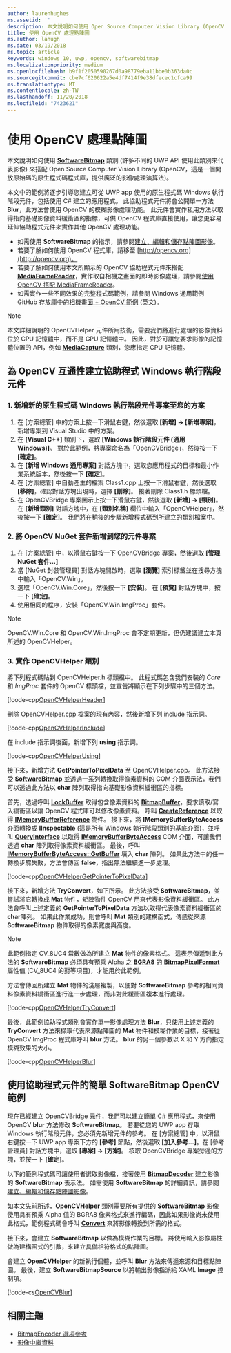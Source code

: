 ```yaml
---
author: laurenhughes
ms.assetid: ''
description: 本文說明如何使用 Open Source Computer Vision Library (OpenCV) 搭配 SoftwareBitmap 類別。
title: 使用 OpenCV 處理點陣圖
ms.author: lahugh
ms.date: 03/19/2018
ms.topic: article
keywords: windows 10, uwp, opencv, softwarebitmap
ms.localizationpriority: medium
ms.openlocfilehash: b9f1f2050590267d0a98779eba11bbe0b363da0c
ms.sourcegitcommit: cbe7cf620622a5e4df7414f9e38dfecec1cfca99
ms.translationtype: MT
ms.contentlocale: zh-TW
ms.lasthandoff: 11/20/2018
ms.locfileid: "7423621"
---
```

# <a name="process-bitmaps-with-opencv"></a>使用 OpenCV 處理點陣圖

本文說明如何使用 **[SoftwareBitmap](https://docs.microsoft.com/uwp/api/Windows.Graphics.Imaging.SoftwareBitmap)** 類別 (許多不同的 UWP API 使用此類別來代表影像) 來搭配 Open Source Computer Vision Library (OpenCV，這是一個開放原始碼的原生程式碼程式庫，提供廣泛的影像處理演算法)。 

本文中的範例將逐步引導您建立可從 UWP app 使用的原生程式碼 Windows 執行階段元件，包括使用 C# 建立的應用程式。 此協助程式元件將會公開單一方法 **Blur**，此方法會使用 OpenCV 的模糊影像處理功能。 此元件會實作私用方法以取得指向基礎影像資料緩衝區的指標，可供 OpenCV 程式庫直接使用，讓您更容易延伸協助程式元件來實作其他 OpenCV 處理功能。 

* 如需使用 **SoftwareBitmap** 的指示，請參閱[建立、編輯和儲存點陣圖影像](imaging.md)。 
* 若要了解如何使用 OpenCV 程式庫，請移至 [http://opencv.org](http://opencv.org)。
* 若要了解如何使用本文所顯示的 OpenCV 協助程式元件來搭配 **[MediaFrameReader](https://docs.microsoft.com/uwp/api/windows.media.capture.frames.mediaframereader)**，實作取自相機之畫面的即時影像處理，請參閱[使用 OpenCV 搭配 MediaFrameReader](use-opencv-with-mediaframereader.md)。
* 如需實作一些不同效果的完整程式碼範例，請參閱 Windows 通用範例 GitHub 存放庫中的[相機畫面 + OpenCV 範例](https://go.microsoft.com/fwlink/?linkid=854003) (英文)。

> [!NOTE] 
> 本文詳細說明的 OpenCVHelper 元件所用技術，需要我們將進行處理的影像資料位於 CPU 記憶體中，而不是 GPU 記憶體中。 因此，對於可讓您要求影像的記憶體位置的 API，例如 **[MediaCapture](https://docs.microsoft.com/uwp/api/windows.media.capture.mediacapture)** 類別，您應指定 CPU 記憶體。

## <a name="create-a-helper-windows-runtime-component-for-opencv-interop"></a>為 OpenCV 互通性建立協助程式 Windows 執行階段元件

### <a name="1-add-a-new-native-code-windows-runtime-component-project-to-your-solution"></a>1. 新增新的原生程式碼 Windows 執行階段元件專案至您的方案

1. 在 \[方案總管\] 中的方案上按一下滑鼠右鍵，然後選取 **\[新增\] -> \[新增專案\]**，新增專案到 Visual Studio 中的方案。 
2. 在 **\[Visual C++\]** 類別下，選取 **\[Windows 執行階段元件 (通用 Windows)\]**。 對於此範例，將專案命名為「OpenCVBridge」，然後按一下 **\[確定\]**。 
3. 在 **\[新增 Windows 通用專案\]** 對話方塊中，選取您應用程式的目標和最小作業系統版本，然後按一下 **\[確定\]**。
4. 在 \[方案總管\] 中自動產生的檔案 Class1.cpp 上按一下滑鼠右鍵，然後選取 **\[移除\]**，確認對話方塊出現時，選擇 **\[刪除\]**。 接著刪除 Class1.h 標頭檔。
5. 在 OpenCVBridge 專案圖示上按一下滑鼠右鍵，然後選取 **\[新增\] -> \[類別\]**。在 **\[新增類別\]** 對話方塊中，在 **\[類別名稱\]** 欄位中輸入「OpenCVHelper」，然後按一下 **\[確定\]**。 我們將在稍後的步驟新增程式碼到所建立的類別檔案中。

### <a name="2-add-the-opencv-nuget-packages-to-your-component-project"></a>2. 將 OpenCV NuGet 套件新增到您的元件專案

1. 在 \[方案總管\] 中，以滑鼠右鍵按一下 OpenCVBridge 專案，然後選取 **\[管理 NuGet 套件...\]**
2. 當 \[NuGet 封裝管理員\] 對話方塊開啟時，選取 **\[瀏覽\]** 索引標籤並在搜尋方塊中輸入「OpenCV.Win」。
3. 選取「OpenCV.Win.Core」，然後按一下 **\[安裝\]**。 在 **\[預覽\]** 對話方塊中，按一下 **\[確定\]**。
4. 使用相同的程序，安裝「OpenCV.Win.ImgProc」套件。

> [!NOTE]
> OpenCV.Win.Core 和 OpenCV.Win.ImgProc 會不定期更新，但仍建議建立本頁所述的 OpenCVHelper。

### <a name="3-implement-the-opencvhelper-class"></a>3. 實作 OpenCVHelper 類別

將下列程式碼貼到 OpenCVHelper.h 標頭檔中。 此程式碼包含我們安裝的 *Core* 和 *ImgProc* 套件的 OpenCV 標頭檔，並宣告將顯示在下列步驟中的三個方法。

[!code-cpp[OpenCVHelperHeader](./code/ImagingWin10/cs/OpenCVBridge/OpenCVHelper.h#SnippetOpenCVHelperHeader)]

刪除 OpenCVHelper.cpp 檔案的現有內容，然後新增下列 include 指示詞。 

[!code-cpp[OpenCVHelperInclude](./code/ImagingWin10/cs/OpenCVBridge/OpenCVHelper.cpp#SnippetOpenCVHelperInclude)]

在 include 指示詞後面，新增下列 **using** 指示詞。 

[!code-cpp[OpenCVHelperUsing](./code/ImagingWin10/cs/OpenCVBridge/OpenCVHelper.cpp#SnippetOpenCVHelperUsing)]

接下來，新增方法 **GetPointerToPixelData** 至 OpenCVHelper.cpp。 此方法接受 **[SoftwareBitmap](https://docs.microsoft.com/uwp/api/Windows.Graphics.Imaging.SoftwareBitmap)** 並透過一系列轉換取得像素資料的 COM 介面表示法，我們可以透過此方法以 **char** 陣列取得指向基礎影像資料緩衝區的指標。 

首先，透過呼叫 **[LockBuffer](https://docs.microsoft.com/uwp/api/windows.graphics.imaging.softwarebitmap.lockbuffer)** 取得包含像素資料的 **[BitmapBuffer](https://docs.microsoft.com/uwp/api/windows.graphics.imaging.bitmapbuffer)**，要求讀取/寫入緩衝區以讓 OpenCV 程式庫可以修改像素資料。  呼叫 **[CreateReference](https://docs.microsoft.com/uwp/api/windows.graphics.imaging.bitmapbuffer.CreateReference)** 以取得 **[IMemoryBufferReference](https://docs.microsoft.com/uwp/api/windows.foundation.imemorybufferreference)** 物件。 接下來，將 **IMemoryBufferByteAccess** 介面轉換成 **IInspectable** (這是所有 Windows 執行階段類別的基底介面)，並呼叫 **[QueryInterface](https://msdn.microsoft.com/library/windows/desktop/ms682521(v=vs.85).aspx)** 以取得 **[IMemoryBufferByteAccess](https://msdn.microsoft.com/library/mt297505(v=vs.85).aspx)** COM 介面，可讓我們透過 **char** 陣列取得像素資料緩衝區。 最後，呼叫 **[IMemoryBufferByteAccess::GetBuffer](https://msdn.microsoft.com/library/mt297506(v=vs.85).aspx)** 填入 **char** 陣列。 如果此方法中的任一轉換步驟失敗，方法會傳回 **false**，指出無法繼續進一步處理。

[!code-cpp[OpenCVHelperGetPointerToPixelData](./code/ImagingWin10/cs/OpenCVBridge/OpenCVHelper.cpp#SnippetOpenCVHelperGetPointerToPixelData)]

接下來，新增方法 **TryConvert**，如下所示。 此方法接受 **SoftwareBitmap**，並嘗試將它轉換成 **Mat** 物件，矩陣物件 OpenCV 用來代表影像資料緩衝區。 此方法會呼叫上述定義的 **GetPointerToPixelData** 方法以取得代表像素資料緩衝區的 **char**陣列。 如果此作業成功，則會呼叫 **Mat** 類別的建構函式，傳遞從來源 **SoftwareBitmap** 物件取得的像素寬度與高度。 

> [!NOTE] 
> 此範例指定 CV_8UC4 常數做為所建立 **Mat** 物件的像素格式。 這表示傳遞到此方法的 **SoftwareBitmap** 必須具有預乘 Alpha 之 **[BGRA8](https://docs.microsoft.com/uwp/api/Windows.Graphics.Imaging.BitmapPixelFormat)** 的 **[BitmapPixelFormat](https://docs.microsoft.com/uwp/api/windows.graphics.imaging.softwarebitmap.BitmapPixelFormat)** 屬性值 (CV_8UC4 的對等項目)，才能用於此範例。

方法會傳回所建立 **Mat** 物件的淺層複製，以便對 **SoftwareBitmap** 參考的相同資料像素資料緩衝區進行進一步處理，而非對此緩衝區複本進行處理。

[!code-cpp[OpenCVHelperTryConvert](./code/ImagingWin10/cs/OpenCVBridge/OpenCVHelper.cpp#SnippetOpenCVHelperTryConvert)]

最後，此範例協助程式類別會實作單一影像處理方法 **Blur**，只使用上述定義的 **TryConvert** 方法來擷取代表來源點陣圖的 **Mat** 物件和模糊作業的目標，接著從 OpenCV ImgProc 程式庫呼叫 **blur** 方法。 **blur** 的另一個參數以 X 和 Y 方向指定模糊效果的大小。

[!code-cpp[OpenCVHelperBlur](./code/ImagingWin10/cs/OpenCVBridge/OpenCVHelper.cpp#SnippetOpenCVHelperBlur)]


## <a name="a-simple-softwarebitmap-opencv-example-using-the-helper-component"></a>使用協助程式元件的簡單 SoftwareBitmap OpenCV 範例
現在已經建立 OpenCVBridge 元件，我們可以建立簡單 C# 應用程式，來使用 OpenCV **blur** 方法修改 **SoftwareBitmap**。 若要從您的 UWP app 存取 Windows 執行階段元件，您必須先新增元件的參考。 在 \[方案總管\] 中，以滑鼠右鍵按一下 UWP app 專案下方的 **\[參考\]** 節點，然後選取 **\[加入參考...\]**。在 \[參考管理員\] 對話方塊中，選取 **\[專案\] -> \[方案\]**。 核取 OpenCVBridge 專案旁邊的方塊，並按一下 **\[確定\]**。

以下的範例程式碼可讓使用者選取影像檔，接著使用 **[BitmapDecoder](https://docs.microsoft.com/uwp/api/windows.graphics.imaging.bitmapencoder)** 建立影像的 **SoftwareBitmap** 表示法。 如需使用 **SoftwareBitmap** 的詳細資訊，請參閱[建立、編輯和儲存點陣圖影像](https://docs.microsoft.com/windows/uwp/audio-video-camera/imaging)。

如本文先前所述，**OpenCVHelper** 類別需要所有提供的 **SoftwareBitmap** 影像使用具有預乘 Alpha 值的 BGRA8 像素格式來進行編碼，因此如果影像尚未使用此格式，範例程式碼會呼叫 **[Convert](https://docs.microsoft.com/uwp/api/windows.graphics.imaging.softwarebitmap.BitmapAlphaMode)** 來將影像轉換到所需的格式。

接下來，會建立 **SoftwareBitmap** 以做為模糊作業的目標。 將使用輸入影像屬性做為建構函式的引數，來建立具備相符格式的點陣圖。

會建立 **OpenCVHelper** 的新執行個體，並呼叫 **Blur** 方法來傳遞來源和目標點陣圖。 最後，建立 **SoftwareBitmapSource** 以將輸出影像指派給 XAML **Image** 控制項。


[!code-cs[OpenCVBlur](./code/ImagingWin10/cs/MainPage.OpenCV.xaml.cs#SnippetOpenCVBlur)]

## <a name="related-topics"></a>相關主題

* [BitmapEncoder 選項參考](bitmapencoder-options-reference.md)
* [影像中繼資料](image-metadata.md)
 

 




